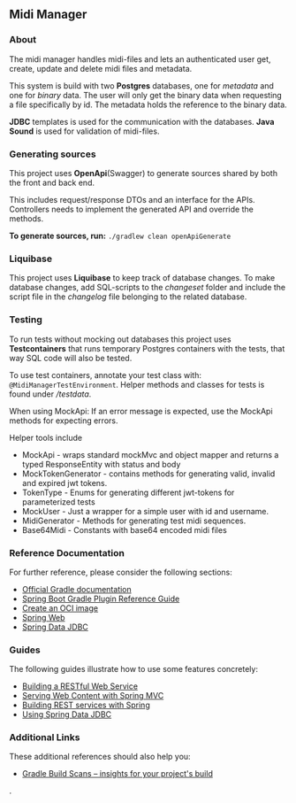 ## Midi Manager

### About

The midi manager handles midi-files and lets an authenticated user get, create, update 
and delete midi files and metadata. 

This system is build with two **Postgres** databases, one for _metadata_ and one for _binary_ data.
The user will only get the binary data when requesting a file specifically by id. The metadata holds the reference to the binary data.

**JDBC** templates is used for the communication with the databases.
**Java Sound** is used for validation of midi-files.

### Generating sources

This project uses **OpenApi**(Swagger) to generate sources shared by both the front and back end. 

This includes request/response DTOs and an interface for the APIs. Controllers needs to implement the generated API and override the methods. 

**To generate sources, run:** `./gradlew clean openApiGenerate`

### Liquibase

This project uses **Liquibase** to keep track of database changes.
To make database changes, add SQL-scripts to the _changeset_ folder and include the script file in the _changelog_ file belonging to 
the related database.

### Testing

To run tests without mocking out databases this project uses **Testcontainers** that runs temporary Postgres containers
with the tests, that way SQL code will also be tested. 

To use test containers, annotate your test class with: `@MidiManagerTestEnvironment`.
Helper methods and classes for tests is found under _/testdata_.

When using MockApi: If an error message is expected, use the MockApi methods for expecting errors.

Helper tools include
* MockApi - wraps standard mockMvc and object mapper and returns a typed ResponseEntity with status and body
* MockTokenGenerator - contains methods for generating valid, invalid and expired jwt tokens.
* TokenType - Enums for generating different jwt-tokens for parameterized tests
* MockUser - Just a wrapper for a simple user with id and username.
* MidiGenerator - Methods for generating test midi sequences.
* Base64Midi - Constants with base64 encoded midi files

### Reference Documentation

For further reference, please consider the following sections:

* [Official Gradle documentation](https://docs.gradle.org)
* [Spring Boot Gradle Plugin Reference Guide](https://docs.spring.io/spring-boot/docs/3.2.1/gradle-plugin/reference/html/)
* [Create an OCI image](https://docs.spring.io/spring-boot/docs/3.2.1/gradle-plugin/reference/html/#build-image)
* [Spring Web](https://docs.spring.io/spring-boot/docs/3.2.1/reference/htmlsingle/index.html#web)
* [Spring Data JDBC](https://docs.spring.io/spring-boot/docs/3.2.1/reference/htmlsingle/index.html#data.sql.jdbc)

### Guides

The following guides illustrate how to use some features concretely:

* [Building a RESTful Web Service](https://spring.io/guides/gs/rest-service/)
* [Serving Web Content with Spring MVC](https://spring.io/guides/gs/serving-web-content/)
* [Building REST services with Spring](https://spring.io/guides/tutorials/rest/)
* [Using Spring Data JDBC](https://github.com/spring-projects/spring-data-examples/tree/master/jdbc/basics)

### Additional Links

These additional references should also help you:

* [Gradle Build Scans – insights for your project's build](https://scans.gradle.com#gradle)

.
